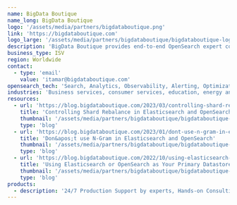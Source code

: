 ```yaml
---
name: BigData Boutique
name_long: BigData Boutique
logo: '/assets/media/partners/bigdataboutique.png'
link: 'https://bigdataboutique.com'
logo_large: '/assets/media/partners/bigdataboutique/bigdataboutique-logo.png'
description: 'BigData Boutique provides end-to-end OpenSearch expert consulting and 24/7 support services. As trusted OpenSearch experts, we address and overcome any challenge related to OpenSearch usage (performance, cost, modeling, and more), as well as data migration services.'
business_type: ISV
region: Worldwide
contact: 
  - type: 'email'
    value: 'itamar@bigdataboutique.com'
opensearch_tech: 'Search, Analytics, Observability, Alerting, Optimizations'
industries: 'Business services, consumer services, education, energy and utilities, financial services, healthcare, media and entertainment, public sector, non-profit, retail, software and technology'
resources:
  - url: 'https://blog.bigdataboutique.com/2023/03/controlling-shard-rebalance-in-elasticsearch-and-opensearch-47c71d'
    title: 'Controlling Shard Rebalance in Elasticsearch and OpenSearch'
    thumbnail: '/assets/media/partners/bigdataboutique/bigdataboutique-blog.png'
    type: 'blog'
  - url: 'https://blog.bigdataboutique.com/2023/01/dont-use-n-gram-in-elasticsearch-and-opensearch-6f0b48'
    title: 'Don&apos;t use N-Gram in Elasticsearch and OpenSearch'
    thumbnail: '/assets/media/partners/bigdataboutique/bigdataboutique-blog-2.png'
    type: 'blog'
  - url: 'https://blog.bigdataboutique.com/2022/10/using-elasticsearch-or-opensearch-as-your-primary-datastore-1e5178'
    title: 'Using Elasticsearch or OpenSearch as Your Primary Datastore'
    thumbnail: '/assets/media/partners/bigdataboutique/bigdataboutique-blog-3.png'
    type: 'blog'
products:
  - description: '24/7 Production Support by experts, Hands-on Consulting Services, Cost Optimization, Migration services, Search Relevance Engineering.'
---
```

